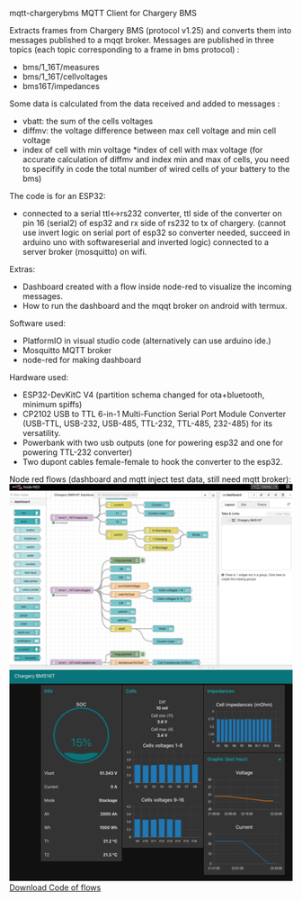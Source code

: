 mqtt-chargerybms
MQTT Client for Chargery BMS

Extracts frames from Chargery BMS (protocol v1.25) and converts them into messages published to a mqqt broker. Messages are published in three topics (each topic corresponding to a frame in bms protocol) :

* bms/1_16T/measures
* bms/1_16T/cellvoltages
* bms16T/impedances

Some data is calculated from the data received and added to messages : 
* vbatt: the sum of the cells voltages 
* diffmv: the voltage difference between max cell voltage and min cell voltage 
* index of cell with min voltage *index of cell with max voltage
(for accurate calculation of diffmv and index min and max of cells, you need to specifify in code the total number of wired cells of your battery to the bms)

The code is for an ESP32:

* connected to a serial ttl<->rs232 converter, ttl side of the converter on pin 16 (serial2) of esp32 and rx side of rs232 to tx of chargery. (cannot use invert logic on serial port of esp32 so converter needed, succeed in arduino uno with softwareserial and inverted logic)
connected to a server broker (mosquitto) on wifi.

Extras:

* Dashboard created with a flow inside node-red to visualize the incoming messages.
* How to run the dashboard and the mqqt broker on android with termux.

Software used:

* PlatformIO in visual studio code (alternatively can use arduino ide.)
* Mosquitto MQTT broker
* node-red for making dashboard

Hardware used:

* ESP32-DevKitC V4 (partition schema changed for ota+bluetooth, minimum spiffs)
* CP2102 USB to TTL 6-in-1 Multi-Function Serial Port Module Converter (USB-TTL, USB-232, USB-485, TTL-232, TTL-485, 232-485) for its versatility.
* Powerbank with two usb outputs (one for powering esp32 and one for powering TTL-232 converter)
* Two dupont cables female-female to hook the converter to the esp32.


Node red flows (dashboard and mqtt inject test data, still need mqtt broker):
![alt text](medias/node-red-flow.png "Flow editor")
![alt text](medias/node-red-ui.png "Dashboard ui")
 [Download Code of flows](/medias/flows.json)